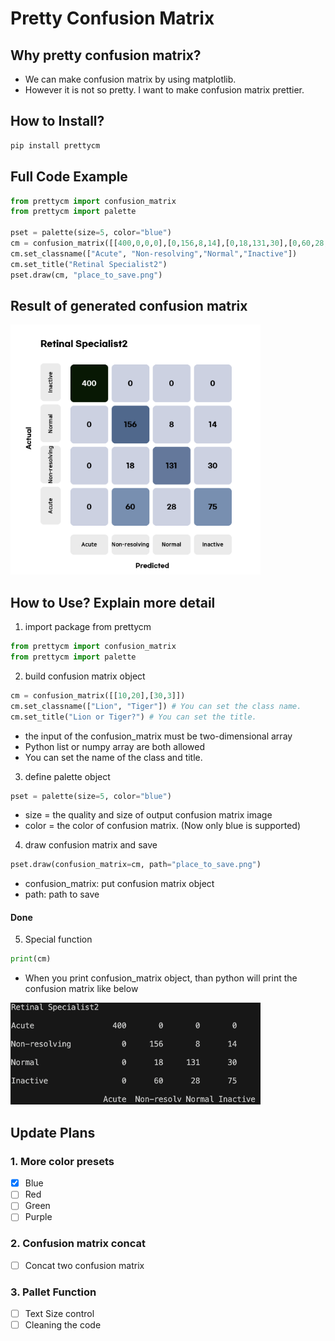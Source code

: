 # Pretty Confusion Matrix

## Why pretty confusion matrix?
* We can make confusion matrix by using matplotlib.
* However it is not so pretty. I want to make confusion matrix prettier.

## How to Install?
```python
pip install prettycm
```

## Full Code Example
```python
from prettycm import confusion_matrix
from prettycm import palette

pset = palette(size=5, color="blue")
cm = confusion_matrix([[400,0,0,0],[0,156,8,14],[0,18,131,30],[0,60,28,75]])
cm.set_classname(["Acute", "Non-resolving","Normal","Inactive"])
cm.set_title("Retinal Specialist2")
pset.draw(cm, "place_to_save.png")
```

## Result of generated confusion matrix
<img src="./reference.png" width=400>


## How to Use? Explain more detail
1. import package from prettycm
```python
from prettycm import confusion_matrix
from prettycm import palette
```

2. build confusion matrix object
```python
cm = confusion_matrix([[10,20],[30,3]])
cm.set_classname(["Lion", "Tiger"]) # You can set the class name.
cm.set_title("Lion or Tiger?") # You can set the title.
```
* the input of the confusion_matrix must be two-dimensional array
* Python list or numpy array are both allowed
* You can set the name of the class and title.

3. define palette object
```python
pset = palette(size=5, color="blue")
```
* size = the quality and size of output confusion matrix image
* color = the color of confusion matrix. (Now only blue is supported)

4. draw confusion matrix and save
```python
pset.draw(confusion_matrix=cm, path="place_to_save.png")
```
* confusion_matrix: put confusion matrix object
* path: path to save
#### Done

5. Special function
```python
print(cm)
```
* When you print confusion_matrix object, than python will print the confusion matrix like below
<img src ="./cli.png" width=400>


## Update Plans
### 1. More color presets
- [x] Blue
- [ ] Red
- [ ] Green
- [ ] Purple

### 2. Confusion matrix concat
- [ ] Concat two confusion matrix

### 3. Pallet Function
- [ ] Text Size control
- [ ] Cleaning the code